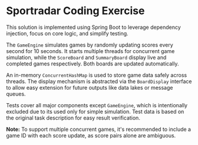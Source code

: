 # Sportradar Coding Exercise

This solution is implemented using Spring Boot to leverage dependency injection, focus on core logic, and simplify testing.

The `GameEngine` simulates games by randomly updating scores every second for 10 seconds. It starts multiple threads for concurrent game simulation, while the `ScoreBoard` and `SummaryBoard` display live and completed games respectively. Both boards are updated automatically.

An in-memory `ConcurrentHashMap` is used to store game data safely across threads. The display mechanism is abstracted via the `BoardDisplay` interface to allow easy extension for future outputs like data lakes or message queues.

Tests cover all major components except `GameEngine`, which is intentionally excluded due to its used only for simple simulation. Test data is based on the original task description for easy result verification.

**Note:** To support multiple concurrent games, it's recommended to include a game ID with each score update, as score pairs alone are ambiguous.
